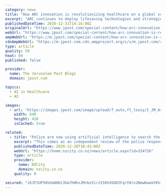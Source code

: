```yaml
---
category: news
title: "How ARC innovation is revolutionizing healthcare on a global scale"
excerpt: "ARC continues to deploy lifesaving technologies and strategies in response to COVID for Sheba, Israel and internationally."
publishedDateTime: 2020-12-31T14:16:00Z
originalUrl: "https://www.jpost.com/special-content/how-arc-innovation-is-revolutionizing-healthcare-on-a-global-scale-653846"
webUrl: "https://www.jpost.com/special-content/how-arc-innovation-is-revolutionizing-healthcare-on-a-global-scale-653846"
ampWebUrl: "https://m.jpost.com/special-content/how-arc-innovation-is-revolutionizing-healthcare-on-a-global-scale-653846/amp"
cdnAmpWebUrl: "https://m-jpost-com.cdn.ampproject.org/c/s/m.jpost.com/special-content/how-arc-innovation-is-revolutionizing-healthcare-on-a-global-scale-653846/amp"
type: article
quality: 59
heat: 69
published: false

provider:
  name: The Jerusalem Post Blogs
  domain: jpost.com

topics:
  - AI in Healthcare
  - AI

images:
  - url: "https://images.jpost.com/image/upload/f_auto,fl_lossy/t_JM_ArticleMainImageFaceDetect/468819"
    width: 640
    height: 428
    isCached: true

related:
  - title: "Police are now using artificial intelligence to search the internet for information in relation to issues of interest to police"
    excerpt: "This comes as an independent review of the police response to the Christchurch mosque shootings - made a raft of recommendations into how police could improve future responses. Former intelligence analyst Paul Buchanan says he doesn't understand why this technology hasn't been used earlier."
    publishedDateTime: 2020-12-28T18:43:00Z
    webUrl: "https://home.nzcity.co.nz/news/article.aspx?id=324726"
    type: article
    provider:
      name: NZCity
      domain: nzcity.co.nz
    quality: 0

secured: "iKJPJUP50VdaN0Hi3Gm7hHhnJM+bx5irzI50VdSDK5FqrI8rv2NmwKwemYKh+iT0VnOHVHUP7lT3hde6n0FvdscRwD8o2eQiKB5VyBCzFL6un4t56sHKIZaZzlvUqCMpFk8z7OYboHJ2/G//k8DjURNvP7RksBSNrOSURDQJk1CRwsEOigwKrSsT9vKng0Q9oj43FOXoYARjDG+70YoH3bqWP1XO3GhNDxu0nNlc/VtINuJwDE6/QwK7jlTTbofDRUQWWT8h0gxW/ZQMn4fZQpmRq9kUUbsqF2BUpxffz7bNwO6z6FyM4I4n0JYcUafid2boSjbNbwaCofaA0lziAznoYayZcwkqr8rM2yMVw90=;9rSiq1vCiDPsa/feAdB0KQ=="
---
```


